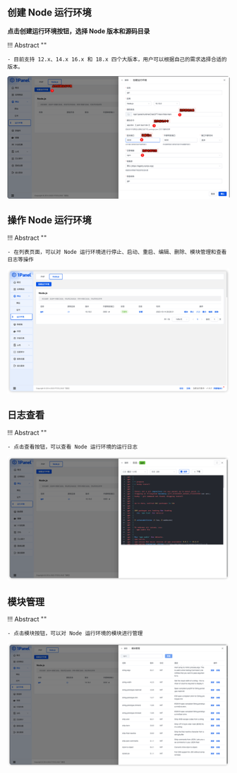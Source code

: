 ## 创建 Node 运行环境

**点击创建运行环境按钮，选择 Node 版本和源码目录**

!!! Abstract ""

    - 目前支持 12.x、14.x 16.x 和 18.x 四个大版本，用户可以根据自己的需求选择合适的版本。


![runtime_node_create.png](../../img/websites/runtime_node_create.png)

## 操作 Node 运行环境

!!! Abstract ""
    
    - 在列表页面，可以对 Node 运行环境进行停止、启动、重启、编辑、删除、模块管理和查看日志等操作

![runtime_node_list.png](../../img/websites/runtime_node_list.png)

## 日志查看

!!! Abstract ""
    
    - 点击查看按钮，可以查看 Node 运行环境的运行日志

![runtime_node_log.png](../../img/websites/runtime_node_log.png)

## 模块管理

!!! Abstract ""
    
    - 点击模块按钮，可以对 Node 运行环境的模块进行管理

![runtime_node_module.png](../../img/websites/runtime_node_module.png)